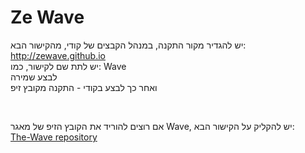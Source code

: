 # Ze Wave

יש להגדיר מקור התקנה, במנהל הקבצים של קודי, מהקישור הבא: http://zewave.github.io 
<br>
יש לתת שם לקישור, כמו: Wave 
<br>
לבצע שמירה 
<br>
 ואחר כך לבצע בקודי - התקנה מקובץ זיפ
<br>
 
<br>

אם רוצים להוריד את הקובץ הזיפ של מאגר Wave, יש להקליק על הקישור הבא:
<br>
[The-Wave repository](https://github.com/zeWave/Repo/raw/master/zips/repository.zeWave/repository.zeWave-0.0.1.zip)





